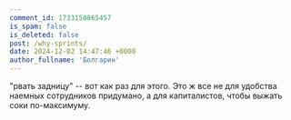 ```yaml
---
comment_id: 1733150865457
is_spam: false
is_deleted: false
post: /why-sprints/
date: 2024-12-02 14:47:46 +0000
author_fullname: 'Болгарин'
---
```


"рвать задницу" -- вот как раз для этого. Это ж все не для удобства наемных сотрудников придумано, а для капиталистов, чтобы выжать соки по-максимуму.
